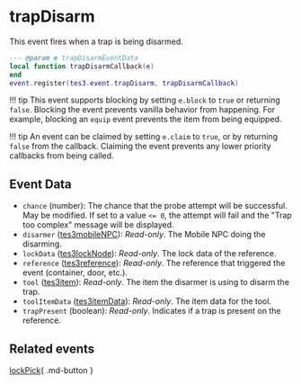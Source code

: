 # trapDisarm
<div class="search_terms" style="display: none">trapdisarm</div>

<!---
	This file is autogenerated. Do not edit this file manually. Your changes will be ignored.
	More information: https://github.com/MWSE/MWSE/tree/master/docs
-->

This event fires when a trap is being disarmed.

```lua
--- @param e trapDisarmEventData
local function trapDisarmCallback(e)
end
event.register(tes3.event.trapDisarm, trapDisarmCallback)
```

!!! tip
	This event supports blocking by setting `e.block` to `true` or returning `false`. Blocking the event prevents vanilla behavior from happening. For example, blocking an `equip` event prevents the item from being equipped.

!!! tip
	An event can be claimed by setting `e.claim` to `true`, or by returning `false` from the callback. Claiming the event prevents any lower priority callbacks from being called.

## Event Data

* `chance` (number): The chance that the probe attempt will be successful. May be modified. If set to a value `<= 0`, the attempt will fail and the "Trap too complex" message will be displayed.
* `disarmer` ([tes3mobileNPC](../types/tes3mobileNPC.md)): *Read-only*. The Mobile NPC doing the disarming.
* `lockData` ([tes3lockNode](../types/tes3lockNode.md)): *Read-only*. The lock data of the reference.
* `reference` ([tes3reference](../types/tes3reference.md)): *Read-only*. The reference that triggered the event (container, door, etc.).
* `tool` ([tes3item](../types/tes3item.md)): *Read-only*. The item the disarmer is using to disarm the trap.
* `toolItemData` ([tes3itemData](../types/tes3itemData.md)): *Read-only*. The item data for the tool.
* `trapPresent` (boolean): *Read-only*. Indicates if a trap is present on the reference.


## Related events

[lockPick](./lockPick.md){ .md-button }

